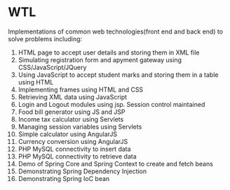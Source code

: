# WTL

Implementations of common web technologies(front end and back end) to solve problems including:

1. HTML page to accept user details and storing them in XML file
2. Simulating registration form and apyment gateway using CSS/JavaScript/JQuery
3. Using JavaScript to accept student marks and storing them in a table using HTML
4. Implementing frames using HTML and CSS
5. Retrieving XML data using JavaScript
6. Login and Logout modules using jsp. Session control maintained
7. Food bill generator using JS and JSP
8. Income tax calculator using Servlets
9. Managing session variables using Servlets
10. Simple calculator using AngularJS
11. Currency conversion using AngularJS
12. PHP MySQL connectivity to insert data
13. PHP MySQL connectivity to retrieve data
14. Demo of Spring Core and Spring Context to create and fetch beans
15. Demonstrating Spring Dependency Injection
16. Demonstrating Spring IoC bean
